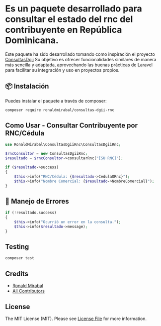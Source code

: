 # Es un paquete desarrollado para consultar el estado del rnc del contribuyente en República Dominicana.

Este paquete ha sido desarrollado tomando como inspiración el proyecto [ConsultasDgii](https://github.com/wrobirson/ConsultasDgii) Su objetivo es ofrecer funcionalidades similares de manera más sencilla y adaptada, aprovechando las buenas prácticas de Laravel para facilitar su integración y uso en proyectos propios.


## 📦 Instalación

Puedes instalar el paquete a través de composer:

```bash
composer require ronaldmirabal/consultas-dgii-rnc
```


## Como Usar - Consultar Contribuyente por RNC/Cédula

```php
use RonaldMirabal\ConsultasDgiiRnc\ConsultasDgiiRnc;

$rncConsultor = new ConsultasDgiiRnc;
$resultado = $rncConsultor->consultarRnc("[SU RNC]");

if ($resultado->success)
{
    $this->info("RNC/Cédula: {$resultado->CedulaORnc}");
    $this->info("Nombre Comercial: {$resultado->NombreComercial}");
}

```
## :rotating_light: Manejo de Errores
```php
if (!resultado.success)
{
    $this->info("Ocurrió un error en la consulta.");
    $this->info($resultado->message);
}

```


## Testing

```bash
composer test
```
## Credits

- [Ronald Mirabal](https://github.com/ronaldmirabal)
- [All Contributors](../../contributors)

## License

The MIT License (MIT). Please see [License File](LICENSE.md) for more information.
